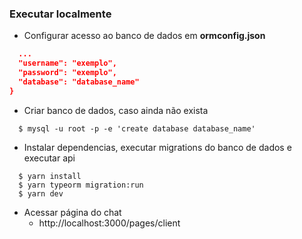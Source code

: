 ### Executar localmente

- Configurar acesso ao banco de dados em **ormconfig.json**
```json
  ...
  "username": "exemplo",
  "password": "exemplo",
  "database": "database_name"
}
```

- Criar banco de dados, caso ainda não exista
```shell
  $ mysql -u root -p -e 'create database database_name'
```

- Instalar dependencias, executar migrations do banco de dados e executar api
```shell
  $ yarn install
  $ yarn typeorm migration:run
  $ yarn dev
```

- Acessar página do chat
  - http://localhost:3000/pages/client

